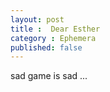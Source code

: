 ```yaml
---
layout: post
title :  Dear Esther
category : Ephemera
published: false
---
```

sad game is sad ... 


